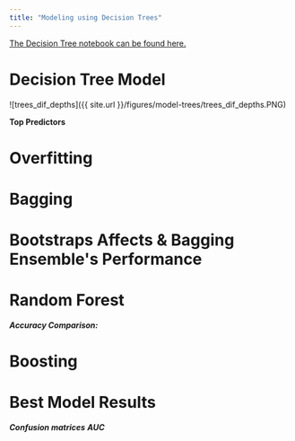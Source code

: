 ```yaml
---
title: "Modeling using Decision Trees"
---
```


[The Decision Tree notebook can be found here.](https://github.com/sedelmeyer/predicting-crime/blob/master/notebooks/031_MODEL_decision_trees.ipynb)



# Decision Tree Model

![trees_dif_depths]({{ site.url }}/figures/model-trees/trees_dif_depths.PNG)



**Top Predictors** 

# Overfitting

# Bagging
# Bootstraps Affects & Bagging Ensemble's Performance

# Random Forest
***Accuracy Comparison:***
# Boosting
# Best Model Results

***Confusion matrices***
***AUC***